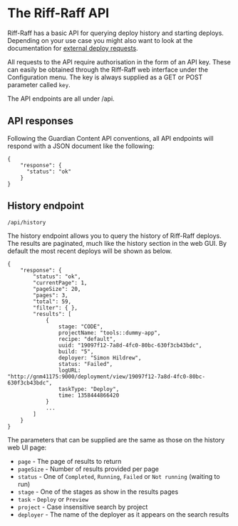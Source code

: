 The Riff-Raff API
=================

Riff-Raff has a basic API for querying deploy history and starting deploys.  Depending on your use case you might also
want to look at the documentation for [external deploy requests](externalRequest).

All requests to the API require authorisation in the form of an API key.  These can easily be obtained through the
Riff-Raff web interface under the Configuration menu.  The key is always supplied as a GET or POST parameter called
`key`.

The API endpoints are all under /api.

API responses
-------------

Following the Guardian Content API conventions, all API endpoints will respond with a JSON document like the following:

    {
        "response": {
          "status": "ok"
        }
    }

History endpoint
----------------

`/api/history`

The history endpoint allows you to query the history of Riff-Raff deploys.  The results are paginated, much like
the history section in the web GUI.  By default the most recent deploys will be shown as below.

    {
        "response": {
            "status": "ok",
            "currentPage": 1,
            "pageSize": 20,
            "pages": 3,
            "total": 59,
            "filter": { },
            "results": [
                {
                    stage: "CODE",
                    projectName: "tools::dummy-app",
                    recipe: "default",
                    uuid: "19097f12-7a8d-4fc0-80bc-630f3cb43bdc",
                    build: "5",
                    deployer: "Simon Hildrew",
                    status: "Failed",
                    logURL: "http://gnm41175:9000/deployment/view/19097f12-7a8d-4fc0-80bc-630f3cb43bdc",
                    taskType: "Deploy",
                    time: 1358444866420
                }
                ...
            ]
        }
    }

The parameters that can be supplied are the same as those on the history web UI page:

  * `page` - The page of results to return
  * `pageSize` - Number of results provided per page
  * `status` - One of `Completed`, `Running`, `Failed` or `Not running` (waiting to run)
  * `stage` - One of the stages as show in the results pages
  * `task` - `Deploy` or `Preview`
  * `project` - Case insensitive search by project
  * `deployer` - The name of the deployer as it appears on the search results